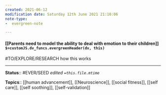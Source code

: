 ```yaml
---
created: 2021-06-12
modification date: Saturday 12th June 2021 21:10:06
note-type: 
-  evergreen-note

---
```


#### [[Parents need to model the ability to deal with emotion to their children]] `$=customJS.dv_funcs.evergreenHeader(dv, this)`

#TO/EXPLORE/RESEARCH how this works

---

**Status**:: #EVER/SEED 
*edited `=this.file.mtime`*

**Topics**:: [[human advancement]], [[Neuroscience]], [[social fitness]], [[self care]], [[self soothing]], [[self-validation]] 
	
